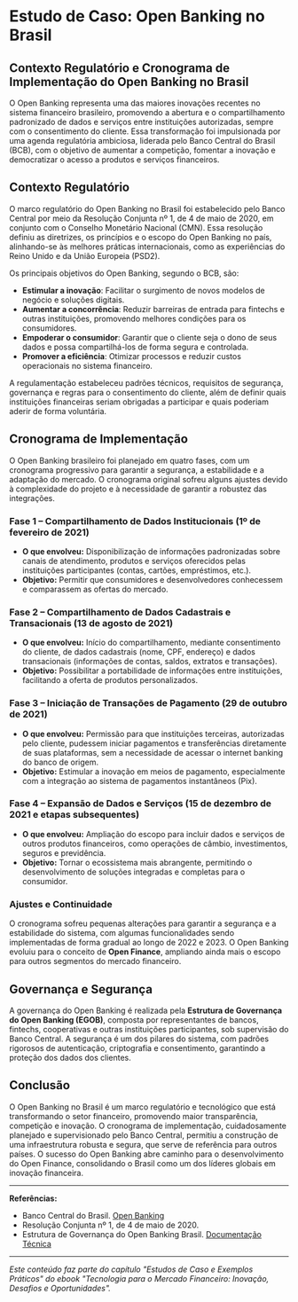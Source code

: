 # Estudo de Caso: Open Banking no Brasil

## Contexto Regulatório e Cronograma de Implementação do Open Banking no Brasil

O Open Banking representa uma das maiores inovações recentes no sistema financeiro brasileiro, promovendo a abertura e o compartilhamento padronizado de dados e serviços entre instituições autorizadas, sempre com o consentimento do cliente. Essa transformação foi impulsionada por uma agenda regulatória ambiciosa, liderada pelo Banco Central do Brasil (BCB), com o objetivo de aumentar a competição, fomentar a inovação e democratizar o acesso a produtos e serviços financeiros.

## Contexto Regulatório

O marco regulatório do Open Banking no Brasil foi estabelecido pelo Banco Central por meio da Resolução Conjunta nº 1, de 4 de maio de 2020, em conjunto com o Conselho Monetário Nacional (CMN). Essa resolução definiu as diretrizes, os princípios e o escopo do Open Banking no país, alinhando-se às melhores práticas internacionais, como as experiências do Reino Unido e da União Europeia (PSD2).

Os principais objetivos do Open Banking, segundo o BCB, são:

- **Estimular a inovação**: Facilitar o surgimento de novos modelos de negócio e soluções digitais.
- **Aumentar a concorrência**: Reduzir barreiras de entrada para fintechs e outras instituições, promovendo melhores condições para os consumidores.
- **Empoderar o consumidor**: Garantir que o cliente seja o dono de seus dados e possa compartilhá-los de forma segura e controlada.
- **Promover a eficiência**: Otimizar processos e reduzir custos operacionais no sistema financeiro.

A regulamentação estabeleceu padrões técnicos, requisitos de segurança, governança e regras para o consentimento do cliente, além de definir quais instituições financeiras seriam obrigadas a participar e quais poderiam aderir de forma voluntária.

## Cronograma de Implementação

O Open Banking brasileiro foi planejado em quatro fases, com um cronograma progressivo para garantir a segurança, a estabilidade e a adaptação do mercado. O cronograma original sofreu alguns ajustes devido à complexidade do projeto e à necessidade de garantir a robustez das integrações.

### Fase 1 – Compartilhamento de Dados Institucionais (1º de fevereiro de 2021)

- **O que envolveu:** Disponibilização de informações padronizadas sobre canais de atendimento, produtos e serviços oferecidos pelas instituições participantes (contas, cartões, empréstimos, etc.).
- **Objetivo:** Permitir que consumidores e desenvolvedores conhecessem e comparassem as ofertas do mercado.

### Fase 2 – Compartilhamento de Dados Cadastrais e Transacionais (13 de agosto de 2021)

- **O que envolveu:** Início do compartilhamento, mediante consentimento do cliente, de dados cadastrais (nome, CPF, endereço) e dados transacionais (informações de contas, saldos, extratos e transações).
- **Objetivo:** Possibilitar a portabilidade de informações entre instituições, facilitando a oferta de produtos personalizados.

### Fase 3 – Iniciação de Transações de Pagamento (29 de outubro de 2021)

- **O que envolveu:** Permissão para que instituições terceiras, autorizadas pelo cliente, pudessem iniciar pagamentos e transferências diretamente de suas plataformas, sem a necessidade de acessar o internet banking do banco de origem.
- **Objetivo:** Estimular a inovação em meios de pagamento, especialmente com a integração ao sistema de pagamentos instantâneos (Pix).

### Fase 4 – Expansão de Dados e Serviços (15 de dezembro de 2021 e etapas subsequentes)

- **O que envolveu:** Ampliação do escopo para incluir dados e serviços de outros produtos financeiros, como operações de câmbio, investimentos, seguros e previdência.
- **Objetivo:** Tornar o ecossistema mais abrangente, permitindo o desenvolvimento de soluções integradas e completas para o consumidor.

### Ajustes e Continuidade

O cronograma sofreu pequenas alterações para garantir a segurança e a estabilidade do sistema, com algumas funcionalidades sendo implementadas de forma gradual ao longo de 2022 e 2023. O Open Banking evoluiu para o conceito de **Open Finance**, ampliando ainda mais o escopo para outros segmentos do mercado financeiro.

## Governança e Segurança

A governança do Open Banking é realizada pela **Estrutura de Governança do Open Banking (EGOB)**, composta por representantes de bancos, fintechs, cooperativas e outras instituições participantes, sob supervisão do Banco Central. A segurança é um dos pilares do sistema, com padrões rigorosos de autenticação, criptografia e consentimento, garantindo a proteção dos dados dos clientes.

## Conclusão

O Open Banking no Brasil é um marco regulatório e tecnológico que está transformando o setor financeiro, promovendo maior transparência, competição e inovação. O cronograma de implementação, cuidadosamente planejado e supervisionado pelo Banco Central, permitiu a construção de uma infraestrutura robusta e segura, que serve de referência para outros países. O sucesso do Open Banking abre caminho para o desenvolvimento do Open Finance, consolidando o Brasil como um dos líderes globais em inovação financeira.

---

**Referências:**

- Banco Central do Brasil. [Open Banking](https://www.bcb.gov.br/estabilidadefinanceira/openbanking)
- Resolução Conjunta nº 1, de 4 de maio de 2020.
- Estrutura de Governança do Open Banking Brasil. [Documentação Técnica](https://openbanking-brasil.github.io/areadesenvolvedor/)

---

*Este conteúdo faz parte do capítulo "Estudos de Caso e Exemplos Práticos" do ebook "Tecnologia para o Mercado Financeiro: Inovação, Desafios e Oportunidades".*